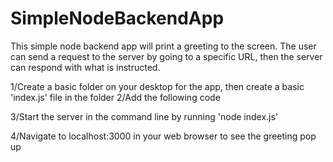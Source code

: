 # SimpleNodeBackendApp
This simple node backend app will print a greeting to the screen. The user can send a request to the server by going to a specific URL, then the server can respond with what is instructed.


1/Create a basic folder on your desktop for the app, then create a basic 'index.js' file in the folder
2/Add the following code 

3/Start the server in the command line by running 'node index.js'

4/Navigate to localhost:3000 in your web browser to see the greeting pop up

